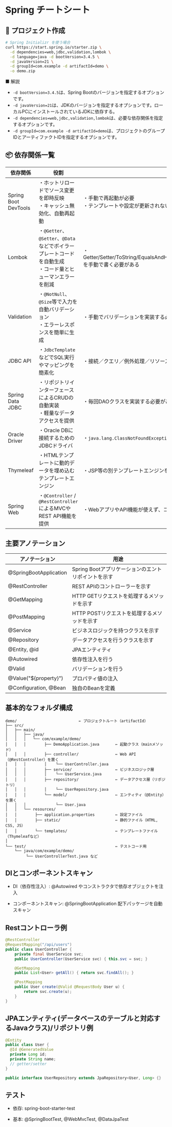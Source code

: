 # Spring チートシート

## 🚀 プロジェクト作成

```bash
# Spring Initializr を使う場合
curl https://start.spring.io/starter.zip \
  -d dependencies=web,jdbc,validation,lombok \
  -d language=java -d bootVersion=3.4.5 \
  -d javaVersion=21 \
  -d groupId=com.example -d artifactId=demo \
  -o demo.zip
```

■ 解説

- `-d bootVersion=3.4.5`は、Spring Bootのバージョンを指定するオプションです。
- `-d javaVersion=21`は、JDKのバージョンを指定するオプションです。ローカルPCにインストールされているJDKに依存する。
- `-d dependencies=web,jdbc,validation,lombok`は、必要な依存関係を指定するオプションです。
- `-d groupId=com.example -d artifactId=demo`は、プロジェクトのグループIDとアーティファクトIDを指定するオプションです。

## 📦 依存関係一覧

| 依存関係 | 役割 | 入れていないと |
|---|---|---|
| Spring Boot DevTools | ・ホットリロードでソース変更を即時反映<br>・キャッシュ無効化、自動再起動 | ・手動で再起動が必要<br>・テンプレートや設定が更新されないことがある |
| Lombok | ・`@Getter`、`@Setter`、`@Data`などでボイラープレートコードを自動生成<br>・コード量とヒューマンエラーを削減 | ・Getter/Setter/ToString/EqualsAndHashCode/Builder/NoArgsConstructor/AllArgsConstructorを手動で書く必要がある |
| Validation | ・`@NotNull`、`@Size`等で入力を自動バリデーション<br>・エラーレスポンスを簡単に生成 | ・手動でバリデーションを実装する必要がある |
| JDBC API | ・`JdbcTemplate`などでSQL実行やマッピングを簡素化 | ・接続／クエリ／例外処理／リソース解放などを毎回手動で実装する必要がある |
| Spring Data JDBC | ・リポジトリインターフェースによるCRUDの自動実装<br>・軽量なデータアクセスを提供 | ・毎回DAOクラスを実装する必要がある |
| Oracle Driver | ・Oracle DBに接続するためのJDBCドライバ | ・`java.lang.ClassNotFoundException: oracle.jdbc.OracleDriver` などで接続不可 |
| Thymeleaf | ・HTMLテンプレートに動的データを埋め込むテンプレートエンジン | ・JSP等の別テンプレートエンジンを使う必要あり |
| Spring Web | ・`@Controller` / `@RestController` によるMVCやREST API機能を提供 | ・WebアプリやAPI機能が使えず、コントローラが動作しない |



## 主要アノテーション
|アノテーション|用途|
|---|---|
|@SpringBootApplication|Spring Bootアプリケーションのエントリポイントを示す|
|@RestController|REST APIのコントローラーを示す|
|@GetMapping|HTTP GETリクエストを処理するメソッドを示す|
|@PostMapping|HTTP POSTリクエストを処理するメソッドを示す|
|@Service|ビジネスロジックを持つクラスを示す|
|@Repository|データアクセスを行うクラスを示す|
|@Entity, @id|JPAエンティティ|
|@Autowired|依存性注入を行う|
|@Valid|バリデーションを行う|
|@Value("${property}")|プロパティ値の注入|
|@Configuration, @Bean|独自のBeanを定義|

## 基本的なフォルダ構成

```plaintext
demo/                           ← プロジェクトルート（artifactId）
├── src/
│   ├── main/
│   │   ├── java/
│   │   │   └── com/example/demo/
│   │   │        ├── DemoApplication.java       ← 起動クラス（mainメソッド）
│   │   │        ├── controller/                ← Web API（@RestController）を置く
│   │   │        │    └── UserController.java
│   │   │        ├── service/                   ← ビジネスロジック層
│   │   │        │    └── UserService.java
│   │   │        ├── repository/                ← データアクセス層（リポジトリ）
│   │   │        │    └── UserRepository.java
│   │   │        └── model/                     ← エンティティ（@Entity）を置く
│   │   │             └── User.java
│   │   └── resources/
│   │        ├── application.properties         ← 設定ファイル
│   │        ├── static/                        ← 静的ファイル（HTML, CSS, JS）
│   │        └── templates/                     ← テンプレートファイル（Thymeleafなど）
│
└── test/                                       ← テストコード用
    └── java/com/example/demo/
         └── UserControllerTest.java など
```

## DIとコンポーネントスキャン

- DI（依存性注入）: @Autowired やコンストラクタで依存オブジェクトを注入

- コンポーネントスキャン: @SpringBootApplication 配下パッケージを自動スキャン

## Restコントローラ例

```java
@RestController
@RequestMapping("/api/users")
public class UserController {
    private final UserService svc;
    public UserController(UserService svc) { this.svc = svc; }

    @GetMapping
    public List<User> getAll() { return svc.findAll(); }

    @PostMapping
    public User create(@Valid @RequestBody User u) {
        return svc.create(u);
    }
}
```

## JPAエンティティ(データベースのテーブルと対応するJavaクラス)/リポジトリ例

```java
@Entity
public class User {
  @Id @GeneratedValue
  private Long id;
  private String name;
  // getter/setter
}

public interface UserRepository extends JpaRepository<User, Long> {}
```

## テスト

- 依存: spring-boot-starter-test

- 基本: @SpringBootTest, @WebMvcTest, @DataJpaTest

